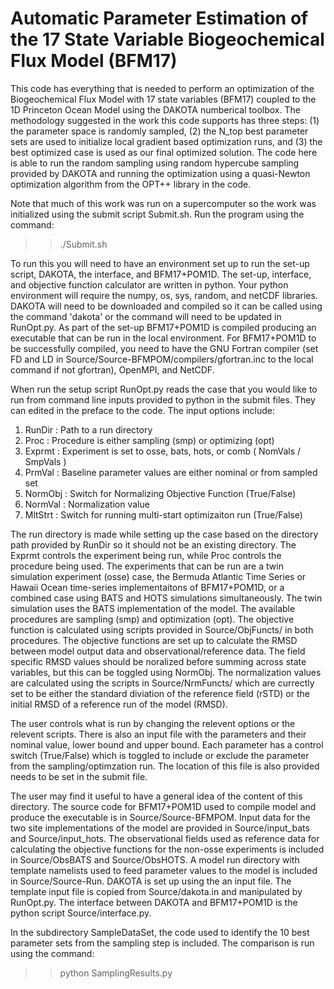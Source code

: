 # Automatic Parameter Estimation of the 17 State Variable Biogeochemical Flux Model (BFM17)

This code has everything that is needed to perform an optimization of the Biogeochemical Flux Model with 17 state variables (BFM17) coupled to the 1D Princeton Ocean Model using the DAKOTA numberical toolbox. The methodology suggested in the work this code supports has three steps: (1) the parameter space is randomly sampled, (2) the N_top best parameter sets are used to initialize local gradient based optimization runs, and (3) the best optimized case is used as our final optimized solution. The code here is able to run the random sampling using random hypercube sampling provided by DAKOTA and running the optimization using a quasi-Newton optimization algorithm from the OPT++ library in the code. 

Note that much of this work was run on a supercomputer so the work was initialized using the submit script Submit.sh. Run the program using the command:

>> ./Submit.sh

To run this you will need to have an environment set up to run the set-up script, DAKOTA, the interface, and BFM17+POM1D. The set-up, interface, and objective function calculator are written in python. Your python environment will require the numpy, os, sys, random, and netCDF libraries. DAKOTA will need to be downloaded and compiled so it can be called using the command 'dakota' or the command will need to be updated in RunOpt.py. As part of the set-up BFM17+POM1D is compiled producing an executable that can be run in the local environment. For BFM17+POM1D to be successfully compiled, you need to have the GNU Fortran compiler (set FD and LD in Source/Source-BFMPOM/compilers/gfortran.inc to the local command if not gfortran), OpenMPI, and NetCDF.

When run the setup script RunOpt.py reads the case that you would like to run from command line inputs provided to python in the submit files. They can edited in the preface to the code. The input options include:

1. RunDir : Path to a run directory
2. Proc : Procedure is either sampling (smp) or optimizing (opt)
3. Exprmt : Experiment is set to osse, bats, hots, or comb ( NomVals / SmpVals )
4. PrmVal : Baseline parameter values are either nominal or from sampled set 
5. NormObj : Switch for Normalizing Objective Function (True/False) 
6. NormVal : Normalization value 
7. MltStrt : Switch for running multi-start optimizaiton run (True/False)

The run directory is made while setting up the case based on the directory path provided by RunDir so it should not be an existing directory. The Exprmt controls the experiment being run, while Proc controls the procedure being used. The experiments that can be run are a twin simulation experiment (osse) case, the Bermuda Atlantic Time Series or Hawaii Ocean time-series implementaitons of BFM17+POM1D, or a combined case using BATS and HOTS simulations simultaneously. The twin simulation uses the BATS implementation of the model. The available procedures are sampling (smp) and optimization (opt). The objective function is calculated using scripts provided in Source/ObjFuncts/ in both procedures. The objective functions are set up to calculate the RMSD between model output data and observational/reference data. The field specific RMSD values should be noralized before summing across state variables, but this can be toggled using NormObj. The normalization values are calculated using the scripts in Source/NrmFuncts/ which are currectly set to be either the standard diviation of the reference field (rSTD) or the initial RMSD of a reference run of the model (RMSD). 

The user controls what is run by changing the relevent options or the relevent scripts. There is also an input file with the parameters and their nominal value, lower bound and upper bound. Each parameter has a control switch (True/False) which is toggled to include or exclude the parameter from the sampling/optimzation run. The location of this file is also provided needs to be set in the submit file. 

The user may find it useful to have a general idea of the content of this directory. The source code for BFM17+POM1D used to compile model and produce the executable is in Source/Source-BFMPOM. Input data for the two site implementations of the model are provided in Source/input_bats and Source/input_hots. The observational fields used as reference data for calculating the objective functions for the non-osse experiments is included in Source/ObsBATS and Source/ObsHOTS. A model run directory with template namelists used to feed parameter values to the model is included in Source/Source-Run. DAKOTA is set up using the an input file. The template input file is copied from Source/dakota.in and manipulated by RunOpt.py. The interface between DAKOTA and BFM17+POM1D is the python script Source/interface.py. 

In the subdirectory SampleDataSet, the code used to identify the 10 best parameter sets from the sampling step is included. The comparison is run using the command: 

>> python SamplingResults.py

